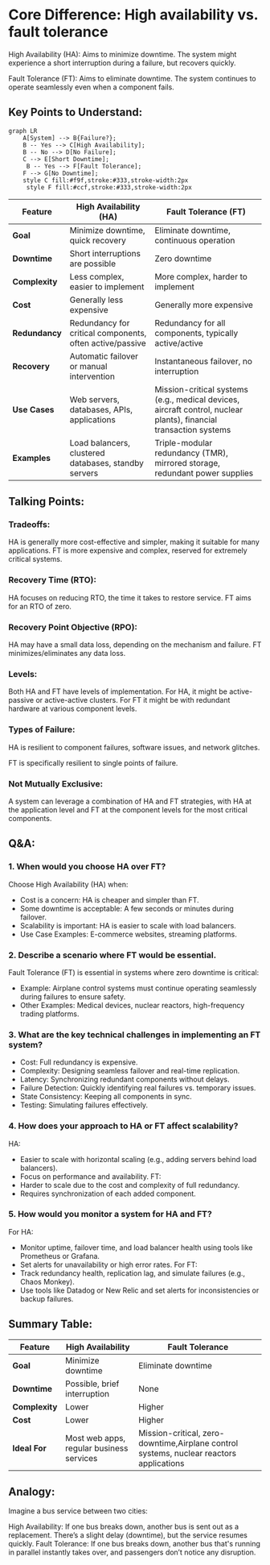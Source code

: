 # Core Difference: High availability vs. fault tolerance

High Availability (HA): Aims to minimize downtime. The system might experience a short interruption during a failure, but recovers quickly.

Fault Tolerance (FT): Aims to eliminate downtime. The system continues to operate seamlessly even when a component fails.

## Key Points to Understand:
```mermaid
graph LR
    A[System] --> B{Failure?};
    B -- Yes --> C[High Availability];
    B -- No --> D[No Failure];
    C --> E[Short Downtime];
     B -- Yes --> F[Fault Tolerance];
    F --> G[No Downtime];
    style C fill:#f9f,stroke:#333,stroke-width:2px
     style F fill:#ccf,stroke:#333,stroke-width:2px
```

| Feature        | High Availability (HA)                                   | Fault Tolerance (FT)                                                                                              |
| -------------- | -------------------------------------------------------- | ----------------------------------------------------------------------------------------------------------------- |
| **Goal**       | Minimize downtime, quick recovery                        | Eliminate downtime, continuous operation                                                                          |
| **Downtime**   | Short interruptions are possible                         | Zero downtime                                                                                                     |
| **Complexity** | Less complex, easier to implement                        | More complex, harder to implement                                                                                 |
| **Cost**       | Generally less expensive                                 | Generally more expensive                                                                                          |
| **Redundancy** | Redundancy for critical components, often active/passive | Redundancy for all components, typically active/active                                                            |
| **Recovery**   | Automatic failover or manual intervention                | Instantaneous failover, no interruption                                                                           |
| **Use Cases**  | Web servers, databases, APIs, applications               | Mission-critical systems (e.g., medical devices, aircraft control, nuclear plants), financial transaction systems |
| **Examples**   | Load balancers, clustered databases, standby servers     | Triple-modular redundancy (TMR), mirrored storage, redundant power supplies                                       |

## Talking Points:

### Tradeoffs:

HA is generally more cost-effective and simpler, making it suitable for many applications. FT is more expensive and complex, reserved for extremely critical systems.

### Recovery Time (RTO):

HA focuses on reducing RTO, the time it takes to restore service. FT aims for an RTO of zero.

### Recovery Point Objective (RPO):

HA may have a small data loss, depending on the mechanism and failure. FT minimizes/eliminates any data loss.

### Levels:

Both HA and FT have levels of implementation. For HA, it might be active-passive or active-active clusters. For FT it might be with redundant hardware at various component levels.

### Types of Failure:

HA is resilient to component failures, software issues, and network glitches.

FT is specifically resilient to single points of failure.

### Not Mutually Exclusive:

A system can leverage a combination of HA and FT strategies, with HA at the application level and FT at the component levels for the most critical components.

## Q&A:

### 1. When would you choose HA over FT?
   Choose High Availability (HA) when:
   - Cost is a concern: HA is cheaper and simpler than FT.
   - Some downtime is acceptable: A few seconds or minutes during failover.
   - Scalability is important: HA is easier to scale with load balancers.
   - Use Case Examples: E-commerce websites, streaming platforms.

### 2. Describe a scenario where FT would be essential.
   Fault Tolerance (FT) is essential in systems where zero downtime is critical:
   - Example: Airplane control systems must continue operating seamlessly during failures to ensure safety.
   - Other Examples: Medical devices, nuclear reactors, high-frequency trading platforms.

### 3. What are the key technical challenges in implementing an FT system?
   - Cost: Full redundancy is expensive.
   - Complexity: Designing seamless failover and real-time replication.
   - Latency: Synchronizing redundant components without delays.
   - Failure Detection: Quickly identifying real failures vs. temporary issues.
   - State Consistency: Keeping all components in sync.
   - Testing: Simulating failures effectively.

### 4. How does your approach to HA or FT affect scalability?
   HA:
   - Easier to scale with horizontal scaling (e.g., adding servers behind load balancers).
   - Focus on performance and availability.
   FT:
   - Harder to scale due to the cost and complexity of full redundancy.
   - Requires synchronization of each added component.

### 5. How would you monitor a system for HA and FT?
   For HA:
   - Monitor uptime, failover time, and load balancer health using tools like Prometheus or Grafana.
   - Set alerts for unavailability or high error rates.
   For FT:
   - Track redundancy health, replication lag, and simulate failures (e.g., Chaos Monkey).
   - Use tools like Datadog or New Relic and set alerts for inconsistencies or backup failures.

## Summary Table:

| Feature        | High Availability                        | Fault Tolerance                                                                         |
| -------------- | ---------------------------------------- | --------------------------------------------------------------------------------------- |
| **Goal**       | Minimize downtime                        | Eliminate downtime                                                                      |
| **Downtime**   | Possible, brief interruption             | None                                                                                    |
| **Complexity** | Lower                                    | Higher                                                                                  |
| **Cost**       | Lower                                    | Higher                                                                                  |
| **Ideal For**  | Most web apps, regular business services | Mission-critical, zero-downtime,Airplane control systems, nuclear reactors applications |

## Analogy:

Imagine a bus service between two cities:

High Availability:
If one bus breaks down, another bus is sent out as a replacement. There’s a slight delay (downtime), but the service resumes quickly.
Fault Tolerance:
If one bus breaks down, another bus that's running in parallel instantly takes over, and passengers don’t notice any disruption.

